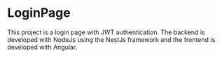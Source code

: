 # LoginPage
This project is a login page with JWT authentication. The backend is developed with NodeJs using the NestJs framework and the frontend is developed with Angular.
